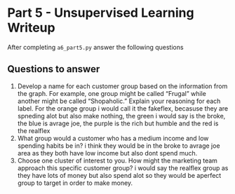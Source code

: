 # Part 5 - Unsupervised Learning Writeup

After completing `a6_part5.py` answer the following questions

## Questions to answer

1. Develop a name for each customer group based on the information from the graph. For example, one group might be called “Frugal” while another might be called “Shopaholic.” Explain your reasoning for each label.
For the orange group i would call it the fakeflex, becasuse they are spneding alot but also make nothing, the green i would say is the broke, the blue is avrage joe, the purple is the rich but humble and the red is the realflex
2. What group would a customer who has a medium income and low spending habits be in?
i think they would be in the broke to avrage joe area as they both have low income but also dont spend much.
3. Choose one cluster of interest to you. How might the marketing team approach this specific customer group?
i would say the realflex group as they have lots of money but also spend alot so they would be  aperfect group to target in order to make money.
